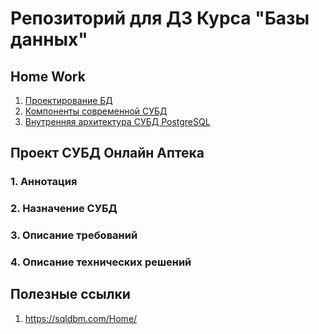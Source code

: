 # Репозиторий для ДЗ Курса "Базы данных"

## Home Work
1. [Проектирование БД](https://github.com/barmank32/Otus_RDBMS/blob/master/homework_01/README.md)
2. [Компоненты современной СУБД](https://github.com/barmank32/Otus_RDBMS/blob/master/homework_02/README.md)
3. [Внутренняя архитектура СУБД PostgreSQL](https://github.com/barmank32/Otus_RDBMS/blob/master/homework_03/README.md)

## Проект СУБД Онлайн Аптека

### 1. Аннотация
### 2. Назначение СУБД
### 3. Описание требований
### 4. Описание технических решений

## Полезные ссылки
1. https://sqldbm.com/Home/
